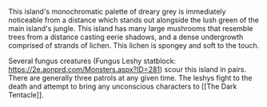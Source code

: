 This island's monochromatic palette of dreary grey is immediately noticeable from a distance which stands out alongside the lush green of the main island's jungle. This island has many large mushrooms that resemble trees from a distance casting eerie shadows, and a dense undergrowth comprised of strands of lichen. This lichen is spongey and soft to the touch.


Several fungus creatures (Fungus Leshy statblock: https://2e.aonprd.com/Monsters.aspx?ID=281) scour this island in pairs. There are generally three patrols at any given time. The leshys fight to the death and attempt to bring any unconscious characters to [[The Dark Tentacle]].

